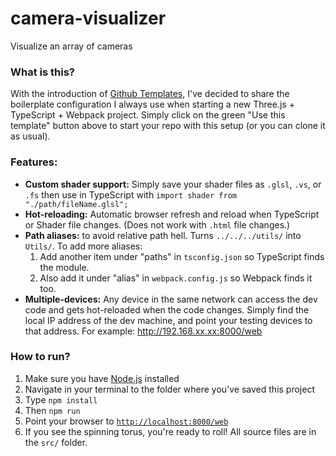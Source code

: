 # camera-visualizer
Visualize an array of cameras

### What is this?
With the introduction of [Github Templates](https://github.blog/2019-06-06-generate-new-repositories-with-repository-templates/), I've decided to share the boilerplate configuration I always use when starting a new Three.js + TypeScript + Webpack project. Simply click on the green "Use this template" button above to start your repo with this setup (or you can clone it as usual).

### Features:
- **Custom shader support:** Simply save your shader files as `.glsl`, `.vs`, or `.fs` then use in TypeScript with `import shader from "./path/fileName.glsl";`
- **Hot-reloading:** Automatic browser refresh and reload when TypeScript or Shader file changes. (Does not work with `.html` file changes.)
- **Path aliases:** to avoid relative path hell. Turns `../../../utils/` into `Utils/`. 
To add more aliases: 
    1. Add another item under "paths" in `tsconfig.json` so TypeScript finds the module.
    2. Also add it under "alias" in `webpack.config.js` so Webpack finds it too.
- **Multiple-devices:** Any device in the same network can access the dev code and gets hot-reloaded when the code changes. Simply find the local IP address of the dev machine, and point your testing devices to that address. For example: http://192.168.xx.xx:8000/web

### How to run?
1. Make sure you have [Node.js](https://nodejs.org/en/) installed
2. Navigate in your terminal to the folder where you've saved this project
3. Type `npm install`
4. Then `npm run`
5. Point your browser to [`http://localhost:8000/web`](http://localhost:8000/web)
6. If you see the spinning torus, you're ready to roll! All source files are in the `src/` folder.
